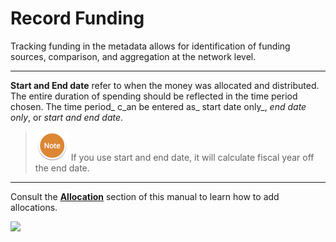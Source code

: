 # Record Funding

Tracking funding in the metadata allows for identification of funding sources, comparison, and aggregation at the network level.

---

**Start and End date** refer to when the money was allocated and distributed. The entire duration of spending should be reflected in the time period chosen. The time period_ c_an be entered as_ start date only_, _end date only_, or _start and end date_.

> ![](/assets/NoteSmall.png) If you use start and end date, it will calculate fiscal year off the end date.

---

Consult the [**Allocation**](/record/edit/record-funding/allocation.md) section of this manual to learn how to add allocations.

![](https://lh6.googleusercontent.com/DTF1JeNmQla8DhhMWKOTi4BsR_tlQsNWcsWbvUI66U4O3iZsvHlpR6cxa8KBseZ_Bc5OKySETS5RWnIvuzgbfcTOzIj6cbuIWYioq9fjLjqql8Y6cAlLwvD8Dq94IuYdn46NsC-w)

